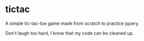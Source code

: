 tictac
======

A simple tic-tac-toe game made from scratch to practice jquery.

Don't laugh too hard, I know that my code can be cleaned up.
